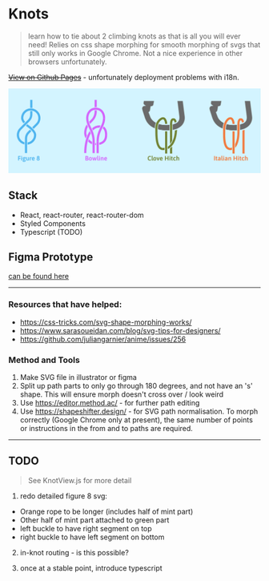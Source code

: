 # Knots
> learn how to tie about 2 climbing knots as that is all you will ever need!
> Relies on css shape morphing for smooth morphing of svgs that still only works in Google Chrome. Not a nice experience in other browsers unfortunately.

~~[View on Github Pages](https://martinbagshaw.github.io/knots/)~~ - unfortunately deployment problems with i18n.

![climbing knots](./public/climbing-knots.png "Climbing Knots")

## Stack
- React, react-router, react-router-dom
- Styled Components
- Typescript (TODO)

## Figma Prototype
[can be found here](https://www.figma.com/proto/GPZh3JwWvqXSRKI0Lc4kqSa9)

---

### Resources that have helped:
- https://css-tricks.com/svg-shape-morphing-works/
- https://www.sarasoueidan.com/blog/svg-tips-for-designers/
- https://github.com/juliangarnier/anime/issues/256

### Method and Tools
1. Make SVG file in illustrator or figma
2. Split up path parts to only go through 180 degrees, and not have an 's' shape. This will ensure morph 
doesn't cross over / look weird
3. Use https://editor.method.ac/ - for further path editing 
4. Use https://shapeshifter.design/ - for SVG path normalisation. To morph correctly (Google Chrome only
at present), the same number of points or instructions in the from and to paths are required.

---

## TODO
> See KnotView.js for more detail
1. redo detailed figure 8 svg:
-  Orange rope to be longer (includes half of mint part)
-  Other half of mint part attached to green part
-  left buckle to have right segment on top
-  right buckle to have left segment on bottom

2. in-knot routing - is this possible?

3. once at a stable point, introduce typescript
